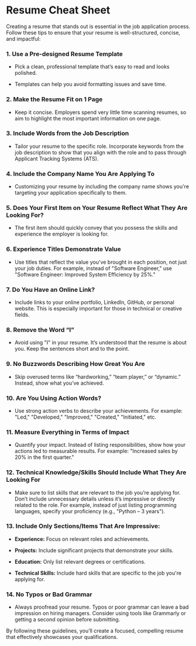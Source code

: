 # **Resume Cheat Sheet**

Creating a resume that stands out is essential in the job application process. Follow these tips to ensure that your resume is well-structured, concise, and impactful:

### **1. Use a Pre-designed Resume Template**

- Pick a clean, professional template that’s easy to read and looks polished.
    
- Templates can help you avoid formatting issues and save time.

### **2. Make the Resume Fit on 1 Page**

- Keep it concise. Employers spend very little time scanning resumes, so aim to highlight the most important information on one page.

### **3. Include Words from the Job Description**

- Tailor your resume to the specific role. Incorporate keywords from the job description to show that you align with the role and to pass through Applicant Tracking Systems (ATS).

### **4. Include the Company Name You Are Applying To**

- Customizing your resume by including the company name shows you're targeting your application specifically to them.

### **5. Does Your First Item on Your Resume Reflect What They Are Looking For?**

- The first item should quickly convey that you possess the skills and experience the employer is looking for.

### **6. Experience Titles Demonstrate Value**

- Use titles that reflect the value you've brought in each position, not just your job duties. For example, instead of "Software Engineer," use "Software Engineer: Improved System Efficiency by 25%."

### **7. Do You Have an Online Link?**

- Include links to your online portfolio, LinkedIn, GitHub, or personal website. This is especially important for those in technical or creative fields.

### **8. Remove the Word “I”**

- Avoid using "I" in your resume. It’s understood that the resume is about you. Keep the sentences short and to the point.

### **9. No Buzzwords Describing How Great You Are**

- Skip overused terms like “hardworking,” “team player,” or “dynamic.” Instead, show what you’ve achieved.
    

### **10. Are You Using Action Words?**

- Use strong action verbs to describe your achievements. For example: "Led," "Developed," "Improved," "Created," "Initiated," etc.
    

### **11. Measure Everything in Terms of Impact**

- Quantify your impact. Instead of listing responsibilities, show how your actions led to measurable results. For example: "Increased sales by 20% in the first quarter."
    

### **12. Technical Knowledge/Skills Should Include What They Are Looking For**

- Make sure to list skills that are relevant to the job you’re applying for. Don’t include unnecessary details unless it’s impressive or directly related to the role. For example, instead of just listing programming languages, specify your proficiency (e.g., "Python – 3 years").
    

### **13. Include Only Sections/Items That Are Impressive:**

- **Experience:** Focus on relevant roles and achievements.
    
- **Projects:** Include significant projects that demonstrate your skills.
    
- **Education:** Only list relevant degrees or certifications.
    
- **Technical Skills:** Include hard skills that are specific to the job you're applying for.
    

### **14. No Typos or Bad Grammar**

- Always proofread your resume. Typos or poor grammar can leave a bad impression on hiring managers. Consider using tools like Grammarly or getting a second opinion before submitting.
    

By following these guidelines, you’ll create a focused, compelling resume that effectively showcases your qualifications.